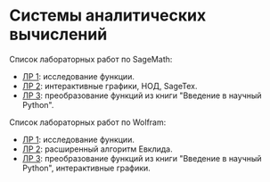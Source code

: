 # Системы аналитических вычислений
Список лабораторных работ по SageMath:
* [ЛР 1](SageMath/SageMath%20ЛР1.ipynb): исследование функции.
* [ЛР 2](SageMath/lab_2): интерактивные графики, НОД, SageTex.
* [ЛР 3](SageMath/SageMath%20ЛР3.ipynb): преобразование функций из книги "Введение в научный Python".

Список лабораторных работ по Wolfram:
* [ЛР 1](Wolfram/Wolfram%20ЛР1.ipynb): исследование функции.
* [ЛР 2](Wolfram/Wolfram%20ЛР2.ipynb): расширенный алгоритм Евклида.
* [ЛР 3](Wolfram/Wolfram%20ЛР3.ipynb): преобразование функций из книги "Введение в научный Python", интерактивные графики.

